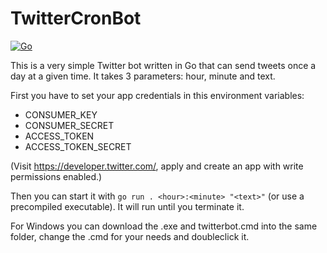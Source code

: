 # TwitterCronBot

[![Go](https://github.com/jpstrube/twitter-cron-bot/actions/workflows/go.yml/badge.svg)](https://github.com/jpstrube/twitter-cron-bot/actions/workflows/go.yml)

This is a very simple Twitter bot written in Go that can send tweets once a day at a given time. It takes 3 parameters: hour, minute and text.

First you have to set your app credentials in this environment variables:
* CONSUMER_KEY
* CONSUMER_SECRET
* ACCESS_TOKEN
* ACCESS_TOKEN_SECRET

(Visit https://developer.twitter.com/, apply and create an app with write permissions enabled.)

Then you can start it with `go run . <hour>:<minute> "<text>"` (or use a precompiled executable). It will run until you terminate it.

For Windows you can download the .exe and twitterbot.cmd into the same folder, change the .cmd for your needs and doubleclick it.
